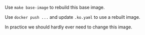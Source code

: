 Use `make base-image` to rebuild this base image.

Use `docker push ...` and update `.ko.yaml` to use a rebuilt image.

In practice we should hardly ever need to change this image.
